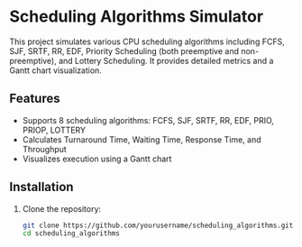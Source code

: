 # Scheduling Algorithms Simulator

This project simulates various CPU scheduling algorithms including FCFS, SJF, SRTF, RR, EDF, Priority Scheduling (both preemptive and non-preemptive), and Lottery Scheduling. It provides detailed metrics and a Gantt chart visualization.

## Features
- Supports 8 scheduling algorithms: FCFS, SJF, SRTF, RR, EDF, PRIO, PRIOP, LOTTERY
- Calculates Turnaround Time, Waiting Time, Response Time, and Throughput
- Visualizes execution using a Gantt chart

## Installation
1. Clone the repository:
   ```bash
   git clone https://github.com/yourusername/scheduling_algorithms.git
   cd scheduling_algorithms